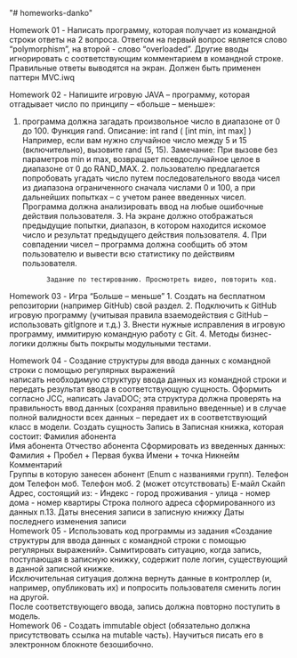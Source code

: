 "# homeworks-danko" 

Homework 01 - Написать программу, которая получает из командной строки ответы на 
2 вопроса. Ответом на первый вопрос является слово “polymorphism”, на второй - 
слово “overloaded”. Другие вводы игнорировать с соответствующим комментарием в командной строке. 
              Правильные ответы выводятся на экран. 
              Должен быть применен паттерн MVC.iwq
              
Homework 02 - Напишите игровую JAVA – программу, которая отгадывает число по принципу – «больше – 
меньше»: 
1. программа должна загадать произвольное число в диапазоне от 0 до 100.
             Функция rand. Описание:
             int rand ( [int min, int max] )
             Например, если вам нужно случайное число между 5 и 15 (включительно), 
             вызовите rand (5, 15).
             Замечание: При вызове без параметров min и max, возвращает псевдослучайное целое 
             в диапазоне от 0 до RAND_MAX.
             2. пользователю предлагается попробовать угадать число путем последовательного 
             ввода чисел из диапазона ограниченного сначала числами 0 и 100, а при дальнейших 
             попытках – с учетом ранее введенных чисел. Программа должна анализировать ввод 
             на любые ошибочные действия пользователя.
             3. На экране должно отображаться предыдущие попытки, диапазон, в котором находится 
             искомое число и результат предыдущего действия пользователя.
             4. При совпадении чисел – программа должна сообщить об этом пользователю и вывести 
             всю статистику по действиям пользователя.   
             
             Задание по тестированию. Просмотреть видео, повторить код.      
Homework 03 - Игра “Больше – меньше”
             1. Создать на бесплатном репозитории (например GitHub) свой раздел.
             2. Подключить к GitHub игровую программу (учитывая правила взаемодействия с GitHub – использовать gitIgnore и т.д.)
             3. Внести нужные исправления в игровую программу, иммитирую командную работу с Git.
             4. Методы бизнес-логики должны быть покрыты модульными тестами.
             
Homework 04 - Создание структуры для ввода данных с командной строки с помощью регулярных выражений  
              написать необходимую структуру ввода данных из командной строки и передать результат ввода в соответствующую сущность. 
              Оформить согласно JCC,  написать JavaDOC; 
              эта структура должна проверять на правильность ввод данных (сохраняя правильно введенные) и в случае полной валидности 
              всех данных – передает их в соответствующий класс в модели. 
              Создать сущность Запись в Записная книжка, которая состоит: 
              Фамилия абонента  
              Имя абонента 
              Отчество абонента 
              Сформировать из введенных данных: Фамилия + Пробел + Первая буква Имени + точка 
              Никнейм  
              Комментарий  
              Группы в которую занесен абонент (Enum с названиями групп). 
              Телефон дом 
              Телефон моб. 
              Телефон моб. 2 (может отсутствовать) 
              Е-майл 
              Скайп 
              Адрес, состоящий из: 
              - Индекс 
              - город проживания 
              - улица 
              - номер дома 
              - номер квартиры 
              Строка полного адреса сформированного из данных п.13. 
              Даты внесения записи в записную книжку 
              Даты последнего изменения записи             
Homework 05 - Использовать код программы из задания «Создание структуры для ввода данных с командной строки с помощью 
              регулярных выражений». 
              Сымитировать ситуацию, когда запись, поступающая в записную книжку, содержит поле логин,  существующий в 
              данной записной книжке.  
              Исключительная ситуация должна вернуть данные в контроллер (и, например, опубликовать их) и попросить 
              пользователя сменить логин на другой.  
              После соответствующего ввода, запись должна повторно поступить в модель.    
Homework 06 - Создать immutable object (обязательно должна присутствовать ссылка на mutable часть). Научиться писать 
              его в электронном блокноте безошибочно.                         
